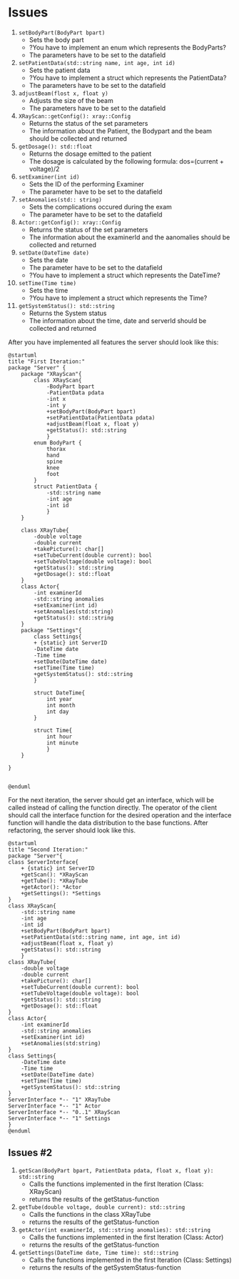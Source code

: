 # Issues

1. `setBodyPart(BodyPart bpart)`
    * Sets the body part
    * ?You have to implement an enum which represents the BodyParts?
    * The parameters have to be set to the datafield
2. `setPatientData(std::string name, int age, int id)`
    * Sets the patient data
    * ?You have to implement a struct which represents the PatientData?
    * The parameters have to be set to the datafield
3. `adjustBeam(flost x, float y)`
    * Adjusts the size of the beam
    * The parameters have to be set to the datafield
4. `XRayScan::getConfig(): xray::Config`
    * Returns the status of the set parameters
    * The information about the Patient, the Bodypart and the beam should be collected and    returned
5. `getDosage(): std::float`
    * Returns the dosage emitted to the patient
    * The dosage is calculated by the following formula: dos=(current + voltage)/2
6. `setExaminer(int id)`
    * Sets the ID of the performing Examiner
    * The parameter have to be set to the datafield
7. `setAnomalies(std:: string)`
    * Sets the complications occured during the exam
    * The parameter have to be set to the datafield
8.  `Actor::getConfig(): xray::Config`
    * Returns the status of the set parameters
    * The information about the examinerId and the aanomalies should be collected and returned
9.  `setDate(DateTime date)`
    * Sets the date
    * The parameter have to be set to the datafield
    * ?You have to implement a struct which represents the DateTime?
10. `setTime(Time time)`
    * Sets the time
    * ?You have to implement a struct which represents the Time?
11. `getSystemStatus(): std::string`
    * Returns the System status
    * The information about the time, date and serverId should be collected and returned

After you have implemented all features the server should look like this:

```plantuml
@startuml
title "First Iteration:"
package "Server" {
    package "XRayScan"{
        class XRayScan{
            -BodyPart bpart
            -PatientData pdata
            -int x
            -int y
            +setBodyPart(BodyPart bpart)
            +setPatientData(PatientData pdata)
            +adjustBeam(float x, float y)
            +getStatus(): std::string 
            }
        enum BodyPart {
            thorax
            hand
            spine
            knee
            foot
        }
        struct PatientData {
            -std::string name
            -int age
            -int id
            }
    }

    class XRayTube{
        -double voltage
        -double current
        +takePicture(): char[]
        +setTubeCurrent(double current): bool
        +setTubeVoltage(double voltage): bool
        +getStatus(): std::string
        +getDosage(): std::float
    }
    class Actor{
        -int examinerId
        -std::string anomalies
        +setExaminer(int id)
        +setAnomalies(std:string)
        +getStatus(): std::string
    }
    package "Settings"{
        class Settings{
        + {static} int ServerID
        -DateTime date
        -Time time
        +setDate(DateTime date)
        +setTime(Time time)
        +getSystemStatus(): std::string
        }

        struct DateTime{
            int year
            int month
            int day
        }

        struct Time{
            int hour
            int minute
            }
    }

}


@enduml
```

For the next iteration, the server should get an interface, which will be called instead of calling the function directly. The operator of the client should call the interface function for the desired operation and the interface function will handle the data distribution to the base functions.
After refactoring, the server should look like this.

```plantuml
@startuml
title "Second Iteration:"
package "Server"{
class ServerInterface{
    + {static} int ServerID
    +getScan(): *XRayScan
    +getTube(): *XRayTube
    +getActor(): *Actor
    +getSettings(): *Settings
}
class XRayScan{
    -std::string name
    -int age
    -int id
    +setBodyPart(BodyPart bpart)
    +setPatientData(std::string name, int age, int id)
    +adjustBeam(float x, float y)
    +getStatus(): std::string
    }
class XRayTube{
    -double voltage
    -double current
    +takePicture(): char[]
    +setTubeCurrent(double current): bool
    +setTubeVoltage(double voltage): bool
    +getStatus(): std::string    
    +getDosage(): std::float
}
class Actor{
    -int examinerId
    -std::string anomalies
    +setExaminer(int id)
    +setAnomalies(std:string)
}
class Settings{
    -DateTime date
    -Time time
    +setDate(DateTime date)
    +setTime(Time time)
    +getSystemStatus(): std::string
}
ServerInterface *-- "1" XRayTube
ServerInterface *-- "1" Actor
ServerInterface *-- "0..1" XRayScan
ServerInterface *-- "1" Settings
}
@enduml
```

## Issues #2

1. `getScan(BodyPart bpart, PatientData pdata, float x, float y): std::string`
   * Calls the functions implemented in the first Iteration (Class: XRayScan)
   * returns the results of the getStatus-function
2. `getTube(double voltage, double current): std::string`
   * Calls the functions in the class XRayTube 
   * returns the results of the getStatus-function
3. `getActor(int examinerId, std::string anomalies): std::string`
   * Calls the functions implemented in the first Iteration (Class: Actor)
   * returns the results of the getStatus-function
4. `getSettings(DateTime date, Time time): std::string`
   * Calls the functions implemented in the first Iteration (Class: Settings)
   * returns the results of the getSystemStatus-function
